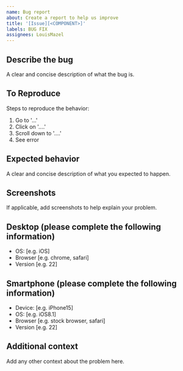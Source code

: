 ```yaml
---
name: Bug report
about: Create a report to help us improve
title: '[Issue][<COMPONENT>]'
labels: BUG FIX
assignees: LouisMazel
---
```


## Describe the bug

A clear and concise description of what the bug is.

## To Reproduce

Steps to reproduce the behavior:

1. Go to '...'
2. Click on '....'
3. Scroll down to '....'
4. See error

## Expected behavior

A clear and concise description of what you expected to happen.

## Screenshots

If applicable, add screenshots to help explain your problem.

## Desktop (please complete the following information)

- OS: [e.g. iOS]
- Browser [e.g. chrome, safari]
- Version [e.g. 22]

## Smartphone (please complete the following information)

- Device: [e.g. iPhone15]
- OS: [e.g. iOS8.1]
- Browser [e.g. stock browser, safari]
- Version [e.g. 22]

## Additional context

Add any other context about the problem here.
